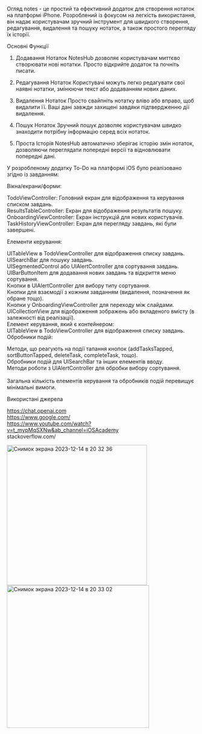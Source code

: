 Огляд
notes - це простий та ефективний додаток для створення нотаток на платформі iPhone. Розроблений із фокусом на легкість використання, він надає користувачам зручний інструмент для швидкого створення, редагування, видалення та пошуку нотаток, а також простого перегляду їх історії.

Основні Функції
1. Додавання Нотаток
NotesHub дозволяє користувачам миттєво створювати нові нотатки. Просто відкрийте додаток та почніть писати.

2. Редагування Нотаток
Користувачі можуть легко редагувати свої наявні нотатки, змінюючи текст або додаванням нових даних.

3. Видалення Нотаток
Просто свайпніть нотатку вліво або вправо, щоб видалити її. Ваші дані завжди захищені завдяки підтвердженню дії видалення.

4. Пошук Нотаток
Зручний пошук дозволяє користувачам швидко знаходити потрібну інформацію серед всіх нотаток.

5. Проста Історія
NotesHub автоматично зберігає історію змін нотаток, дозволяючи переглядати попередні версії та відновлювати попередні дані.



У розробленому додатку To-Do на платформі iOS було реалізовано згідно із завданням:<br />

Вікна/екрани/форми:<br />

TodoViewController: Головний екран для відображення та керування списком завдань.<br />
ResultsTableController: Екран для відображення результатів пошуку.<br />
OnboardingViewController: Екран інструкцій для нових користувачів.<br />
TaskHistoryViewController: Екран для перегляду завдань, які були завершені.<br />

Елементи керування:<br />

UITableView в TodoViewController для відображення списку завдань.<br />
UISearchBar для пошуку завдань.<br />
UISegmentedControl або UIAlertController для сортування завдань.<br />
UIBarButtonItem для додавання нових завдань та відкриття меню сортування.<br />
Кнопки в UIAlertController для вибору типу сортування.<br />
Кнопки для взаємодії з кожним завданням (видалення, позначення як обране тощо).<br />
Кнопки у OnboardingViewController для переходу між слайдами.<br />
UICollectionView для відображення зображень або вкладеного вмісту (в залежності від реалізації).<br />
Елемент керування, який є контейнером:
<br />
UITableView в TodoViewController для відображення списку завдань.
<br />
Обробники подій:<br />

Методи, що реагують на події тапання кнопок (addTasksTapped, sortButtonTapped, deleteTask, completeTask, тощо).<br />
Обробники подій для UISearchBar та інших елементів вводу.<br />
Методи роботи з UIAlertController для обробки вибору сортування.<br />
<br />
Загальна кількість елементів керування та обробників подій перевищує мінімальні вимоги.<br />


Використані джерела

https://chat.openai.com<br />
https://www.google.com/<br />
https://www.youtube.com/watch?v=t_mypMqSXNw&ab_channel=iOSAcademy<br />
stackoverflow.com/<br />




<img width="371" alt="Снимок экрана 2023-12-14 в 20 32 36" src="https://github.com/gazon14/Projet-Lab2/assets/146487719/fdf5d59a-35ec-4a97-835a-ba6bba095d98"><br />
<img width="377" alt="Снимок экрана 2023-12-14 в 20 33 02" src="https://github.com/gazon14/Projet-Lab2/assets/146487719/f9b9d63b-9104-4cf1-849c-60a373e05885">






